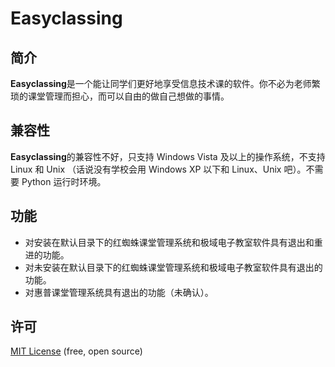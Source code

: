 # Easyclassing
## 简介
**Easyclassing**是一个能让同学们更好地享受信息技术课的软件。你不必为老师繁琐的课堂管理而担心，而可以自由的做自己想做的事情。

## 兼容性
**Easyclassing**的兼容性不好，只支持 Windows Vista 及以上的操作系统，不支持 Linux 和 Unix （话说没有学校会用 Windows XP 以下和 Linux、Unix 吧）。不需要 Python 运行时环境。

## 功能
* 对安装在默认目录下的红蜘蛛课堂管理系统和极域电子教室软件具有退出和重进的功能。
* 对未安装在默认目录下的红蜘蛛课堂管理系统和极域电子教室软件具有退出的功能。
* 对惠普课堂管理系统具有退出的功能（未确认）。

## 许可
[MIT License](https://github.com/hootime-183/Easyclassing/blob/main/LICENSE) (free, open source)
